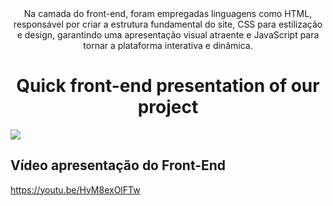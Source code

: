 <div align="center">
Na camada do front-end, foram empregadas linguagens como HTML, responsável por criar a estrutura fundamental do site, CSS para estilização e design, garantindo uma apresentação visual atraente e JavaScript para tornar a plataforma interativa e dinâmica.
</div>

<h1 align="center">
  Quick front-end presentation of our project  
</h1>

<img align="center" src="FrontPitch.gif">

## Vídeo apresentação do Front-End
https://youtu.be/HvM8exOlFTw
